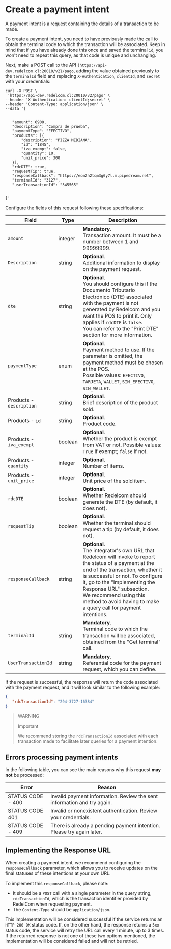 # Create a payment intent

A payment intent is a request containing the details of a transaction to be made. 

To create a payment intent, you need to have previously made the call to obtain the terminal code to which the transaction will be associated. Keep in mind that if you have already done this once and saved the terminal `id`, you won't need to repeat this query, as that code is unique and unchanging.

Next, make a POST call to the API `{https://api-dev.redelcom.cl:20010/v2}/pago`, adding the value obtained previously to the `terminalId` field and replacing `X-Authentication`, `clientId`, and `secret` with your credentials:

```curl
curl -X POST \
 'https://api-dev.redelcom.cl:20010/v2/pago' \
--header 'X-Authentication: clientId;secret' \
--header 'Content-Type: application/json' \
--data '{


   "amount": 6900,
   "description": "Compra de prueba",
   "paymentType": "EFECTIVO",
   "products": [{
       "description": "PIZZA MEDIANA",
       "id": "1845",
       "iva_exempt": false,
       "quantity": 10,
       "unit_price": 300
   }],
   "rdcDTE": true,
   "requestTip": true,
   "responseCallback": "https://eom2h2tqm3g6y7l.m.pipedream.net",
   "terminalId": "3127",
   "userTransactionId": "345565"


}'

```


Configure the fields of this request following these specifications:

| Field | Type | Description |
|---|---|---|
| `amount` | integer | **Mandatory**. <br>Transaction amount. It must be a number between 1 and 99999999. |
| `Description` | string | **Optional**. <br>Additional information to display on the payment request. |
| `dte` | string | **Optional**. <br>You should configure this if the Documento Tributario Electrónico (DTE) associated with the payment is not generated by Redelcom and you want the POS to print it. Only applies if `rdcDTE` is `false`. <br>You can refer to the "Print DTE" section for more information. |
| `paymentType` | enum | **Optional**. <br>Payment method to use. If the parameter is omitted, the payment method must be chosen at the POS. <br>Possible values: `EFECTIVO`, `TARJETA`, `WALLET`, `SIN_EFECTIVO`, `SIN_WALLET`. |
| Products - `description` | string | **Optional**. <br>Brief description of the product sold. |
| Products - `id` | string | **Optional**. <br>Product code. |
| Products - `iva_exempt` | boolean | **Optional**. <br>Whether the product is exempt from VAT or not. Possible values: `True` if exempt; `false` if not. |
| Products - `quantity` | integer | **Optional**. <br>Number of items. |
| Products - `unit_price` | integer | **Optional**. <br>Unit price of the sold item. |
| `rdcDTE` | boolean | **Optional**. <br>Whether Redelcom should generate the DTE (by default, it does not). |
| `requestTip` | boolean | **Optional**. <br>Whether the terminal should request a tip (by default, it does not). |
| `responseCallback` | string | **Optional**. <br>The integrator's own URL that Redelcom will invoke to report the status of a payment at the end of the transaction, whether it is successful or not. To configure it, go to the "Implementing the Response URL" subsection.<br>We recommend using this method to avoid having to make a query call for payment intentions. |
| `terminalId` | string | **Mandatory**. <br>Terminal code to which the transaction will be associated, obtained from the "Get terminal" call. |
| `UserTransactionId` | string | **Mandatory**. <br>Referential code for the payment request, which you can define. |


If the request is successful, the response will return the code associated with the payment request, and it will look similar to the following example:

```json
{
   "rdcTransactionId": "294-3727-16384"
}

```


> WARNING 
> 
> Important 
>
> We recommend storing the `rdcTransactionId` associated with each transaction made to facilitate later queries for a payment intention.

## Errors processing payment intents

In the following table, you can see the main reasons why this request **may not** be processed:

| Error | Reason |
|---|---|
| STATUS CODE - 400 | Invalid payment information. Review the sent information and try again. |
| STATUS CODE 401 | Invalid or nonexistent authentication. Review your credentials. |
| STATUS CODE - 409 | There is already a pending payment intention. Please try again later. |


## Implementing the Response URL

When creating a payment intent, we recommend configuring the `responseCallback` parameter, which allows you to receive updates on the final statuses of these intentions at your own URL.

To implement this `responseCallback`, please note:

* It should be a `POST` call with a single parameter in the query string, `rdcTransactionId`, which is the transaction identifier provided by RedelCom when requesting payment.
* The `Content-Type` should be `application/json`.

This implementation will be considered successful if the service returns an `HTTP 200 OK` status code. If, on the other hand, the response returns a `5xx` status code, the service will retry the URL call every 1 minute, up to 3 times. If the returned response is not one of these two options mentioned, the implementation will be considered failed and will not be retried.
